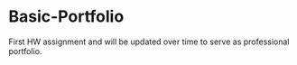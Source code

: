 # Basic-Portfolio
First HW assignment and will be updated over time to serve as professional portfolio.
